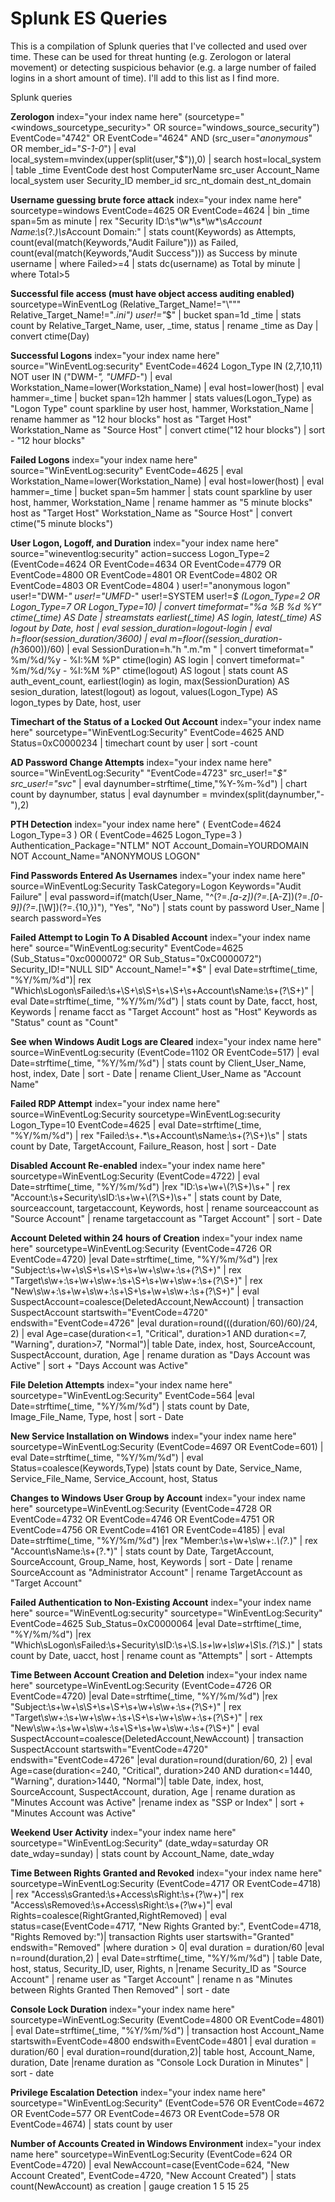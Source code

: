 # Splunk ES Queries
This is a compilation of Splunk queries that I've collected and used over time. These can be used for threat hunting (e.g. Zerologon or lateral movement) or detecting suspicious behavior (e.g. a large number of failed logins in a short amount of time). I'll add to this list as I find more.

Splunk queries

**Zerologon**
index="your index name here" (sourcetype="<windows_sourcetype_security>" OR source="windows_source_security") EventCode="4742" OR EventCode="4624" AND (src_user="*anonymous*" OR member_id="*S-1-0*")
| eval local_system=mvindex(upper(split(user,"$")),0)
| search host=local_system
| table _time EventCode dest host ComputerName src_user Account_Name local_system user Security_ID member_id src_nt_domain dest_nt_domain

**Username guessing brute force attack**
index="your index name here" sourcetype=windows EventCode=4625 OR EventCode=4624 
 | bin _time span=5m as minute 
 | rex "Security ID:\s*\w*\s*\w*\s*Account Name:\s*(?<username>.*)\s*Account Domain:" 
 | stats count(Keywords) as Attempts,
 count(eval(match(Keywords,"Audit Failure"))) as Failed,
 count(eval(match(Keywords,"Audit Success"))) as Success by minute username
 | where Failed>=4
 | stats dc(username) as Total by minute 
 | where Total>5
 
 **Successful file access (must have object access auditing enabled)**
 sourcetype=WinEventLog (Relative_Target_Name!="\\""" Relative_Target_Name!="*.ini") user!="*$" | bucket span=1d _time | stats count by Relative_Target_Name, user, _time, status | rename _time as Day | convert ctime(Day)
 
**Successful Logons**
index="your index name here" source="WinEventLog:security" EventCode=4624 Logon_Type IN (2,7,10,11) NOT user IN ("DWM-*", "UMFD-*")
| eval Workstation_Name=lower(Workstation_Name)
| eval host=lower(host)
| eval hammer=_time 
| bucket span=12h hammer 
| stats values(Logon_Type) as "Logon Type" count sparkline by user host, hammer, Workstation_Name
| rename hammer as "12 hour blocks" host as "Target Host" Workstation_Name as "Source Host"
| convert ctime("12 hour blocks")
| sort - "12 hour blocks"

**Failed Logons**
index="your index name here" source="WinEventLog:security" EventCode=4625
| eval Workstation_Name=lower(Workstation_Name)
| eval host=lower(host) 
| eval hammer=_time 
| bucket span=5m hammer 
| stats count sparkline by user host, hammer, Workstation_Name
| rename hammer as "5 minute blocks" host as "Target Host" Workstation_Name as "Source Host"
| convert ctime("5 minute blocks")

**User Logon, Logoff, and Duration**
index="your index name here" source="wineventlog:security" action=success Logon_Type=2 (EventCode=4624 OR EventCode=4634 OR EventCode=4779 OR EventCode=4800 OR EventCode=4801 OR EventCode=4802 OR EventCode=4803 OR EventCode=4804 ) user!="anonymous logon" user!="DWM-*" user!="UMFD-*" user!=SYSTEM user!=*$ (Logon_Type=2 OR Logon_Type=7 OR Logon_Type=10)
| convert timeformat="%a %B %d %Y" ctime(_time) AS Date 
| streamstats earliest(_time) AS login, latest(_time) AS logout by Date, host
| eval session_duration=logout-login 
| eval h=floor(session_duration/3600) 
| eval m=floor((session_duration-(h*3600))/60) 
| eval SessionDuration=h."h ".m."m " 
| convert timeformat=" %m/%d/%y - %I:%M %P" ctime(login) AS login 
| convert timeformat=" %m/%d/%y - %I:%M %P" ctime(logout) AS logout 
| stats count AS auth_event_count, earliest(login) as login, max(SessionDuration) AS sesion_duration, latest(logout) as logout, values(Logon_Type) AS logon_types by Date, host, user

**Timechart of the Status of a Locked Out Account**
index="your index name here" sourcetype="WinEventLog:Security" EventCode=4625 AND Status=0xC0000234 | timechart count by user | sort -count

**AD Password Change Attempts**
index="your index name here" source="WinEventLog:Security" "EventCode=4723" src_user!="*$" src_user!="_svc_*" | eval daynumber=strftime(_time,"%Y-%m-%d") | chart count by daynumber, status | eval daynumber = mvindex(split(daynumber,"-"),2)

**PTH Detection**
index="your index name here" ( EventCode=4624 Logon_Type=3 ) OR ( EventCode=4625 Logon_Type=3 ) Authentication_Package="NTLM" NOT Account_Domain=YOURDOMAIN NOT Account_Name="ANONYMOUS LOGON"

**Find Passwords Entered As Usernames**
index="your index name here" source=WinEventLog:Security TaskCategory=Logon Keywords="Audit Failure" | eval password=if(match(User_Name, "^(?=.*[a-z])(?=.*[A-Z])(?=.*[0-9])(?=.*[\W])(?=.{10,})"), "Yes", "No") | stats count by password User_Name | search password=Yes
 
 **Failed Attempt to Login To A Disabled Account**
index="your index name here" source="WinEventLog:security" EventCode=4625 (Sub_Status="0xc0000072" OR Sub_Status="0xC0000072") Security_ID!="NULL SID" Account_Name!="*$" | eval Date=strftime(_time, "%Y/%m/%d")| rex "Which\sLogon\sFailed:\s+\S+\s\S+\s+\S+\s+Account\sName:\s+(?<facct>\S+)" | eval Date=strftime(_time, "%Y/%m/%d") | stats count by Date, facct, host, Keywords | rename facct as "Target Account" host as "Host" Keywords as "Status" count as "Count"
 
**See when Windows Audit Logs are Cleared**
index="your index name here" source=WinEventLog:security (EventCode=1102 OR EventCode=517) | eval Date=strftime(_time, "%Y/%m/%d") | stats count by Client_User_Name, host, index, Date | sort - Date | rename Client_User_Name as "Account Name"

**Failed RDP Attempt**
index="your index name here" source=WinEventLog:Security sourcetype=WinEventLog:security Logon_Type=10 EventCode=4625 | eval Date=strftime(_time, "%Y/%m/%d") | rex "Failed:\s+.*\s+Account\sName:\s+(?<TargetAccount>\S+)\s" | stats count by Date, TargetAccount, Failure_Reason, host | sort - Date

**Disabled Account Re-enabled**
index="your index name here" sourcetype=WinEventLog:Security (EventCode=4722) | eval Date=strftime(_time, "%Y/%m/%d") |rex "ID:\s+\w+\\\(?<sourceaccount>\S+)\s+" | rex "Account:\s+Security\sID:\s+\w+\\\(?<targetaccount>\S+)\s+" | stats count by Date, sourceaccount, targetaccount, Keywords, host | rename sourceaccount as "Source Account" | rename targetaccount as "Target Account" | sort - Date

**Account Deleted within 24 hours of Creation**
index="your index name here" sourcetype=WinEventLog:Security (EventCode=4726 OR EventCode=4720) |eval Date=strftime(_time, "%Y/%m/%d") |rex "Subject:\s+\w+\s\S+\s+\S+\s+\w+\s\w+:\s+(?<SourceAccount>\S+)" | rex "Target\s\w+:\s+\w+\s\w+:\s+\S+\s+\w+\s\w+:\s+(?<DeletedAccount>\S+)" | rex "New\s\w+:\s+\w+\s\w+:\s+\S+\s+\w+\s\w+:\s+(?<NewAccount>\S+)" | eval SuspectAccount=coalesce(DeletedAccount,NewAccount) | transaction SuspectAccount startswith="EventCode=4720" endswith="EventCode=4726" |eval duration=round(((duration/60)/60)/24, 2) | eval Age=case(duration<=1, "Critical", duration>1 AND duration<=7, "Warning", duration>7, "Normal")| table Date, index, host, SourceAccount, SuspectAccount, duration, Age | rename duration as "Days Account was Active" | sort + "Days Account was Active"

**File Deletion Attempts**
index="your index name here" sourcetype="WinEventLog:Security" EventCode=564 |eval Date=strftime(_time, "%Y/%m/%d") | stats count by Date, Image_File_Name, Type, host | sort - Date

**New Service Installation on Windows**
index="your index name here" sourcetype=WinEventLog:Security (EventCode=4697 OR EventCode=601) | eval Date=strftime(_time, "%Y/%m/%d") | eval Status=coalesce(Keywords,Type) |stats count by Date, Service_Name, Service_File_Name, Service_Account, host, Status
 
 **Changes to Windows User Group by Account**
index="your index name here" sourcetype=WinEventLog:Security (EventCode=4728 OR EventCode=4732 OR EventCode=4746 OR EventCode=4751 OR EventCode=4756 OR EventCode=4161 OR EventCode=4185) | eval Date=strftime(_time, "%Y/%m/%d") |rex "Member:\s+\w+\s\w+:.*\\\(?<TargetAccount>.*)" | rex "Account\sName:\s+(?<SourceAccount>.*)" | stats count by Date, TargetAccount, SourceAccount, Group_Name, host, Keywords | sort - Date | rename SourceAccount as "Administrator Account" | rename TargetAccount as "Target Account"
 
**Failed Authentication to Non-Existing Account**
index="your index name here" source="WinEventLog:security" sourcetype="WinEventLog:Security" EventCode=4625 Sub_Status=0xC0000064 |eval Date=strftime(_time, "%Y/%m/%d") |rex "Which\sLogon\sFailed:\s+Security\sID:\s+\S.*\s+\w+\s\w+\S\s.(?<uacct>\S.*)" | stats count by Date, uacct, host | rename count as "Attempts" | sort - Attempts
  
**Time Between Account Creation and Deletion**
index="your index name here" sourcetype=WinEventLog:Security (EventCode=4726 OR EventCode=4720) |eval Date=strftime(_time, "%Y/%m/%d") |rex "Subject:\s+\w+\s\S+\s+\S+\s+\w+\s\w+:\s+(?<SourceAccount>\S+)" | rex "Target\s\w+:\s+\w+\s\w+:\s+\S+\s+\w+\s\w+:\s+(?<DeletedAccount>\S+)" | rex "New\s\w+:\s+\w+\s\w+:\s+\S+\s+\w+\s\w+:\s+(?<NewAccount>\S+)" | eval SuspectAccount=coalesce(DeletedAccount,NewAccount) | transaction SuspectAccount startswith="EventCode=4720" endswith="EventCode=4726" |eval duration=round(duration/60, 2) | eval Age=case(duration<=240, "Critical", duration>240 AND duration<=1440, "Warning", duration>1440, "Normal")| table Date, index, host, SourceAccount, SuspectAccount, duration, Age | rename duration as "Minutes Account was Active" |rename index as "SSP or Index" | sort + "Minutes Account was Active"

**Weekend User Activity**
index="your index name here" sourcetype="WinEventLog:Security" (date_wday=saturday OR date_wday=sunday) | stats count by Account_Name, date_wday

**Time Between Rights Granted and Revoked**
index="your index name here" sourcetype=WinEventLog:Security (EventCode=4717 OR EventCode=4718) | rex "Access\sGranted:\s+Access\sRight:\s+(?\w+)"| rex "Access\sRemoved:\s+Access\sRight:\s+(?\w+)"| eval Rights=coalesce(RightGranted,RightRemoved) | eval status=case(EventCode=4717, "New Rights Granted by:", EventCode=4718, "Rights Removed by:")| transaction Rights user startswith="Granted" endswith="Removed" |where duration > 0| eval duration = duration/60 |eval n=round(duration,2) | eval Date=strftime(_time, "%Y/%m/%d") | table Date, host, status, Security_ID, user, Rights, n |rename Security_ID as "Source Account" | rename user as "Target Account" | rename n as "Minutes between Rights Granted Then Removed" | sort - date

**Console Lock Duration**
index="your index name here" sourcetype=WinEventLog:Security (EventCode=4800 OR EventCode=4801) | eval Date=strftime(_time, "%Y/%m/%d") | transaction host Account_Name startswith=EventCode=4800 endswith=EventCode=4801 | eval duration = duration/60 | eval duration=round(duration,2)| table host, Account_Name, duration, Date |rename duration as "Console Lock Duration in Minutes" | sort - date

**Privilege Escalation Detection**
index="your index name here" sourcetype="WinEventLog:Security" (EventCode=576 OR EventCode=4672 OR EventCode=577 OR EventCode=4673 OR EventCode=578 OR EventCode=4674) | stats count by user

**Number of Accounts Created in Windows Environment**
index="your index name here" sourcetype=WinEventLog:Security (EventCode=624 OR EventCode=4720) | eval NewAccount=case(EventCode=624, "New Account Created", EventCode=4720, "New Account Created") | stats count(NewAccount) as creation | gauge creation 1 5 15 25

